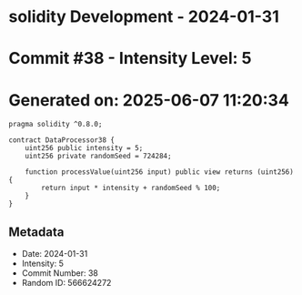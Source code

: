 ﻿# solidity Development - 2024-01-31
# Commit #38 - Intensity Level: 5
# Generated on: 2025-06-07 11:20:34
```solidity
pragma solidity ^0.8.0;

contract DataProcessor38 {
    uint256 public intensity = 5;
    uint256 private randomSeed = 724284;

    function processValue(uint256 input) public view returns (uint256) {
        return input * intensity + randomSeed % 100;
    }
}
```
## Metadata
- Date: 2024-01-31
- Intensity: 5
- Commit Number: 38
- Random ID: 566624272
